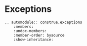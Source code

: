 # Exceptions

```{eval-rst}
.. automodule:: construe.exceptions
    :members:
    :undoc-members:
    :member-order: bysource
    :show-inheritance:
```